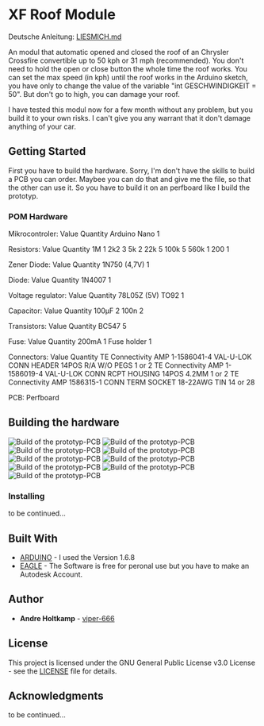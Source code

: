 # XF Roof Module

Deutsche Anleitung: [LIESMICH.md](https://github.com/viper-666/xf_roof_module/blob/master/LIESMICH.md)

An modul that automatic opened and closed the roof of an Chrysler Crossfire convertible up to 50 kph or 31 mph (recommended). You don't need to hold the open or close button the whole time the roof works. You can set the max speed (in kph) until the roof works in the Arduino sketch, you have only to change the value of the variable "int GESCHWINDIGKEIT = 50".
But don't go to high, you can damage your roof.

I have tested this modul now for a few month without any problem, but you build it to your own risks. I can't give you any warrant that it don't damage anything of your car.


## Getting Started

First you have to build the hardware. Sorry, I'm don't have the skills to build a PCB you can order. Maybee you can do that and give me the file, so that the other can use it.
So you have to build it on an perfboard like I build the prototyp.

### POM Hardware

Mikrocontroler:
Value		Quantity
Arduino Nano	1

Resistors:
Value	Quantity
1M	1
2k2	3
5k	2
22k	5
100k	5
560k	1
200	1

Zener Diode:
Value		Quantity
1N750 (4,7V)	1

Diode:
Value	Quantity
1N4007	1

Voltage regulator:
Value			Quantity
78L05Z (5V) TO92	1

Capacitor:
Value	Quantity
100µF	2
100n	2

Transistors:
Value	Quantity
BC547	5

Fuse:
Value		Quantity
200mA		1
Fuse holder	1

Connectors:
Value											Quantity
TE Connectivity AMP 1-1586041-4 VAL-U-LOK CONN HEADER 14POS R/A W/O PEGS 		1 or 2
TE Connectivity AMP 1-1586019-4 VAL-U-LOK CONN RCPT HOUSING 14POS 4.2MM 		1 or 2
TE Connectivity AMP 1586315-1 CONN TERM SOCKET 18-22AWG TIN 				14 or 28

PCB:
Perfboard


## Building the hardware

![Build of the prototyp-PCB](https://github.com/viper-666/xf_roof_module/blob/master/Viper000.JPG)
![Build of the prototyp-PCB](https://github.com/viper-666/xf_roof_module/blob/master/Viper001.JPG)
![Build of the prototyp-PCB](https://github.com/viper-666/xf_roof_module/blob/master/Viper002.JPG)
![Build of the prototyp-PCB](https://github.com/viper-666/xf_roof_module/blob/master/Viper003.JPG)
![Build of the prototyp-PCB](https://github.com/viper-666/xf_roof_module/blob/master/Viper004.JPG)
![Build of the prototyp-PCB](https://github.com/viper-666/xf_roof_module/blob/master/Viper005.JPG)
![Build of the prototyp-PCB](https://github.com/viper-666/xf_roof_module/blob/master/Viper006.JPG)
![Build of the prototyp-PCB](https://github.com/viper-666/xf_roof_module/blob/master/Viper007.JPG)
![Build of the prototyp-PCB](https://github.com/viper-666/xf_roof_module/blob/master/Viper008.JPG)



### Installing

to be continued...


## Built With

* [ARDUINO](https://www.arduino.cc/en/Main/Software) - I used the Version 1.6.8
* [EAGLE](https://www.autodesk.com/products/eagle/free-download) - The Software is free for peronal use but you have to make an Autodesk Account.


## Author

* **Andre Holtkamp** - [viper-666](https://github.com/viper-666)



## License

This project is licensed under the GNU General Public License v3.0 License - see the [LICENSE](https://github.com/viper-666/xf_roof_module/blob/master/LICENSE) file for details.

## Acknowledgments

to be continued...
